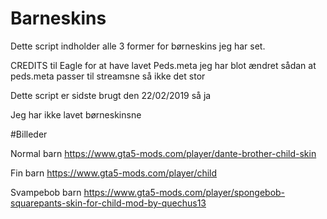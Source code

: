 # Barneskins

Dette script indholder alle 3 former for børneskins jeg har set.

CREDITS til Eagle for at have lavet Peds.meta jeg har blot ændret sådan at peds.meta passer til streamsne så ikke det stor

Dette script er sidste brugt den 22/02/2019 så ja

Jeg har ikke lavet børneskinsne

#Billeder

Normal barn
https://www.gta5-mods.com/player/dante-brother-child-skin 

Fin barn
https://www.gta5-mods.com/player/child

Svampebob barn
https://www.gta5-mods.com/player/spongebob-squarepants-skin-for-child-mod-by-quechus13
